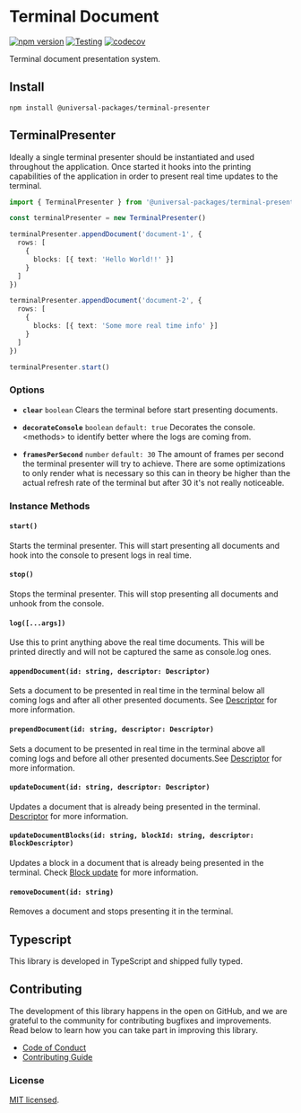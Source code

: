 # Terminal Document

[![npm version](https://badge.fury.io/js/@universal-packages%2Fterminal-presenter.svg)](https://www.npmjs.com/package/@universal-packages/terminal-presenter)
[![Testing](https://github.com/universal-packages/universal-terminal-presenter/actions/workflows/testing.yml/badge.svg)](https://github.com/universal-packages/universal-terminal-presenter/actions/workflows/testing.yml)
[![codecov](https://codecov.io/gh/universal-packages/universal-terminal-presenter/branch/main/graph/badge.svg?token=CXPJSN8IGL)](https://codecov.io/gh/universal-packages/universal-terminal-presenter)

Terminal document presentation system.

## Install

```shell
npm install @universal-packages/terminal-presenter
```

## TerminalPresenter

Ideally a single terminal presenter should be instantiated and used throughout the application. Once started it hooks into the printing capabilities of the application in order to present real time updates to the terminal.

```typescript
import { TerminalPresenter } from '@universal-packages/terminal-presenter'

const terminalPresenter = new TerminalPresenter()

terminalPresenter.appendDocument('document-1', {
  rows: [
    {
      blocks: [{ text: 'Hello World!!' }]
    }
  ]
})

terminalPresenter.appendDocument('document-2', {
  rows: [
    {
      blocks: [{ text: 'Some more real time info' }]
    }
  ]
})

terminalPresenter.start()
```

### Options

- **`clear`** `boolean`
  Clears the terminal before start presenting documents.

- **`decorateConsole`** `boolean` `default: true`
  Decorates the console.\<methods\> to identify better where the logs are coming from.

- **`framesPerSecond`** `number` `default: 30`
  The amount of frames per second the terminal presenter will try to achieve. There are some optimizations to only render what is necessary so this can in theory be higher than the actual refresh rate of the terminal but after 30 it's not really noticeable.

### Instance Methods

#### `start()`

Starts the terminal presenter. This will start presenting all documents and hook into the console to present logs in real time.

#### `stop()`

Stops the terminal presenter. This will stop presenting all documents and unhook from the console.

#### `log([...args])`

Use this to print anything above the real time documents. This will be printed directly and will not be captured the same as console.log ones.

#### `appendDocument(id: string, descriptor: Descriptor)`

Sets a document to be presented in real time in the terminal below all coming logs and after all other presented documents. See [Descriptor](https://github.com/universal-packages/universal-terminal-document?tab=readme-ov-file#descriptor) for more information.

#### `prependDocument(id: string, descriptor: Descriptor)`

Sets a document to be presented in real time in the terminal above all coming logs and before all other presented documents.See [Descriptor](https://github.com/universal-packages/universal-terminal-document?tab=readme-ov-file#descriptor) for more information.

#### `updateDocument(id: string, descriptor: Descriptor)`

Updates a document that is already being presented in the terminal. [Descriptor](https://github.com/universal-packages/universal-terminal-document?tab=readme-ov-file#descriptor) for more information.

#### `updateDocumentBlocks(id: string, blockId: string, descriptor: BlockDescriptor)`

Updates a block in a document that is already being presented in the terminal. Check [Block update](https://github.com/universal-packages/universal-terminal-document?tab=readme-ov-file#updateid-string-block-object) for more information.

#### `removeDocument(id: string)`

Removes a document and stops presenting it in the terminal.

## Typescript

This library is developed in TypeScript and shipped fully typed.

## Contributing

The development of this library happens in the open on GitHub, and we are grateful to the community for contributing bugfixes and improvements. Read below to learn how you can take part in improving this library.

- [Code of Conduct](./CODE_OF_CONDUCT.md)
- [Contributing Guide](./CONTRIBUTING.md)

### License

[MIT licensed](./LICENSE).

